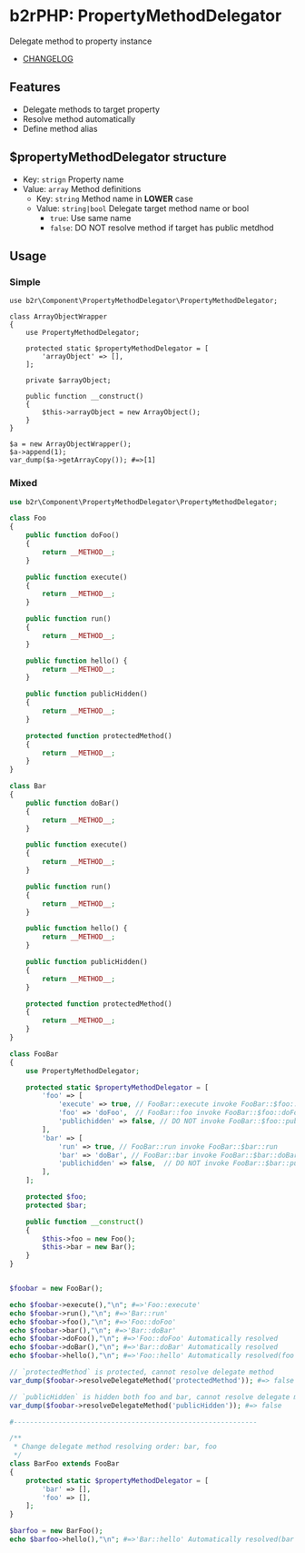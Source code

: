b2rPHP: PropertyMethodDelegator
===============================

Delegate method to property instance

- [CHANGELOG](CHANGELOG.md)

## Features
- Delegate methods to target property
- Resolve method automatically
- Define method alias

## $propertyMethodDelegator structure
- Key: `strign` Property name
- Value: `array` Method definitions
  - Key: `string` Method name in **LOWER** case
  - Value: `string|bool` Delegate target method name or bool
    - `true`: Use same name
    - `false`: DO NOT resolve method if target has public metdhod

## Usage

### Simple
```
use b2r\Component\PropertyMethodDelegator\PropertyMethodDelegator;

class ArrayObjectWrapper
{
    use PropertyMethodDelegator;

    protected static $propertyMethodDelegator = [
        'arrayObject' => [],
    ];

    private $arrayObject;

    public function __construct()
    {
        $this->arrayObject = new ArrayObject();
    }
}

$a = new ArrayObjectWrapper();
$a->append(1);
var_dump($a->getArrayCopy()); #=>[1]
```

### Mixed
```php
use b2r\Component\PropertyMethodDelegator\PropertyMethodDelegator;

class Foo
{
    public function doFoo()
    {
        return __METHOD__;
    }

    public function execute()
    {
        return __METHOD__;
    }

    public function run()
    {
        return __METHOD__;
    }

    public function hello() {
        return __METHOD__;
    }

    public function publicHidden()
    {
        return __METHOD__;
    }

    protected function protectedMethod()
    {
        return __METHOD__;
    }
}

class Bar
{
    public function doBar()
    {
        return __METHOD__;
    }

    public function execute()
    {
        return __METHOD__;
    }

    public function run()
    {
        return __METHOD__;
    }

    public function hello() {
        return __METHOD__;
    }

    public function publicHidden()
    {
        return __METHOD__;
    }

    protected function protectedMethod()
    {
        return __METHOD__;
    }
}

class FooBar
{
    use PropertyMethodDelegator;

    protected static $propertyMethodDelegator = [
        'foo' => [
            'execute' => true, // FooBar::execute invoke FooBar::$foo::execute
            'foo' => 'doFoo',  // FooBar::foo invoke FooBar::$foo::doFoo
            'publichidden' => false, // DO NOT invoke FooBar::$foo::publicHidden
        ],
        'bar' => [
            'run' => true, // FooBar::run invoke FooBar::$bar::run
            'bar' => 'doBar', // FooBar::bar invoke FooBar::$bar::doBar
            'publichidden' => false,  // DO NOT invoke FooBar::$bar::publicHidden
        ],
    ];

    protected $foo;
    protected $bar;

    public function __construct()
    {
        $this->foo = new Foo();
        $this->bar = new Bar();
    }
}


$foobar = new FooBar();

echo $foobar->execute(),"\n"; #=>'Foo::execute'
echo $foobar->run(),"\n"; #=>'Bar::run'
echo $foobar->foo(),"\n"; #=>'Foo::doFoo'
echo $foobar->bar(),"\n"; #=>'Bar::doBar'
echo $foobar->doFoo(),"\n"; #=>'Foo::doFoo' Automatically resolved
echo $foobar->doBar(),"\n"; #=>'Bar::doBar' Automatically resolved
echo $foobar->hello(),"\n"; #=>'Foo::hello' Automatically resolved(foo is first)

// `protectedMethod` is protected, cannot resolve delegate method
var_dump($foobar->resolveDelegateMethod('protectedMethod')); #=> false

// `publicHidden` is hidden both foo and bar, cannot resolve delegate method
var_dump($foobar->resolveDelegateMethod('publicHidden')); #=> false

#------------------------------------------------------------

/**
 * Change delegate method resolving order: bar, foo
 */
class BarFoo extends FooBar
{
    protected static $propertyMethodDelegator = [
        'bar' => [],
        'foo' => [],
    ];
}

$barfoo = new BarFoo();
echo $barfoo->hello(),"\n"; #=>'Bar::hello' Automatically resolved(bar is first)
```
